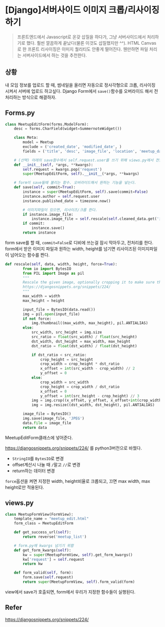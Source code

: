 # [Django]서버사이드 이미지 크롭/리사이징 하기

> 프론트엔드에서 Javascript로 온갖 삽질을 하다가, 그냥 서버사이드에서 처리하기로 했다.
훨씬 깔끔하게 끝났다(물론 이것도 삽질했지만 ^^).
HTML Canvas로 한 프론트 리사이징은 이미지 퀄리티도 안좋게 떨어진다. 웬만하면 파일 처리는 서버사이드에서 하는 것을 추천한다.

## 상황
내 모임 정보를 업로드 할 때, 썸네일을 올리면 자동으로 정사각형으로 크롭, 리사이징 시켜서 서버에 업로드 하고싶다.
Django Form에서 `save()`함수를 오버라이드 해서 전처리하는 방식으로 해결하자.

## Forms.py
```python
class MeetupEditForm(forms.ModelForm):
    desc = forms.CharField(widget=SummernoteWidget())

    class Meta:
        model = Meetup
        exclude = ('created_date', 'modified_date', )
        fields = ('title', 'desc', 'image_file', 'location', 'meetup_date', 'lat', 'lon', 'tags', )

    # (선택) 아래의 save함수에서 self.request.user를 쓰기 위해 views.py에서 전달해주었다.
    def __init__(self, *args, **kwargs):
        self.request = kwargs.pop('request')
        super(MeetupEditForm, self).__init__(*args, **kwargs)

    # form이 save될때 불리는 함수. 오버라이드해서 원하는 기능을 넣는다.
    def save(self, commit=True):
        instance = super(MeetupEditForm, self).save(commit=False)
        instance.author = self.request.user
        instance.published_date = timezone.now()

        # 이미지파일이 있으면, 리사이즈/크롭 한다.
        if instance.image_file:
            instance.image_file = self.rescale(self.cleaned_data.get('image_file'), 600, 600, force=True)
        if commit:
            instance.save()
        return instance
```
form save를 할 때, `commit=False`로 디비에 쓰는걸 잠시 막아두고, 전처리를 한다.
form에서 받은 이미지 파일과 원하는 width, height를 넘기면 리사이즈된 이미지파일이 넘어오는 함수를 짠다.

```python
def rescale(self, data, width, height, force=True):
        from io import BytesIO
        from PIL import Image as pil
        """
        Rescale the given image, optionally cropping it to make sure the result image has the specified width and height.
        https://djangosnippets.org/snippets/224/
        """
        max_width = width
        max_height = height

        input_file = BytesIO(data.read())
        img = pil.open(input_file)
        if not force:
            img.thumbnail((max_width, max_height), pil.ANTIALIAS)
        else:
            src_width, src_height = img.size
            src_ratio = float(src_width) / float(src_height)
            dst_width, dst_height = max_width, max_height
            dst_ratio = float(dst_width) / float(dst_height)

            if dst_ratio < src_ratio:
                crop_height = src_height
                crop_width = crop_height * dst_ratio
                x_offset = int(src_width - crop_width) // 2
                y_offset = 0
            else:
                crop_width = src_width
                crop_height = crop_width / dst_ratio
                x_offset = 0
                y_offset = int(src_height - crop_height) // 3
            img = img.crop((x_offset, y_offset, x_offset+int(crop_width), y_offset+int(crop_height)))
            img = img.resize((dst_width, dst_height), pil.ANTIALIAS)

        image_file = BytesIO()
        img.save(image_file, 'JPEG')
        data.file = image_file
        return data
```
MeetupEditForm클래스에 넣어준다.

https://djangosnippets.org/snippets/224/ 를 python3버전으로 바꿨다.
- `StringIO`를 `BytesIO`로 변경
- offset계산시 나눌 때 `/`말고 `//`로 변경
- return하는 데이터 변경

`force`옵션을 켜면 지정한 width, height비율로 크롭되고, 끄면 max width, max height로만 적용된다.

## views.py
```python
class MeetupFormView(FormView):
    template_name = "meetup_edit.html"
    form_class = MeetupEditForm

    def get_success_url(self):
        return reverse('meetup_list')

    # form.py에 kwargs 넘기기 위함
    def get_form_kwargs(self):
        kw = super(MeetupFormView, self).get_form_kwargs()
        kw['request'] = self.request
        return kw

    def form_valid(self, form):
        form.save(self.request)
        return super(MeetupFormView, self).form_valid(form)
```
view에서 save가 호출되면, form에서 우리가 지정한 함수들이 실행된다.

## Refer
https://djangosnippets.org/snippets/224/
